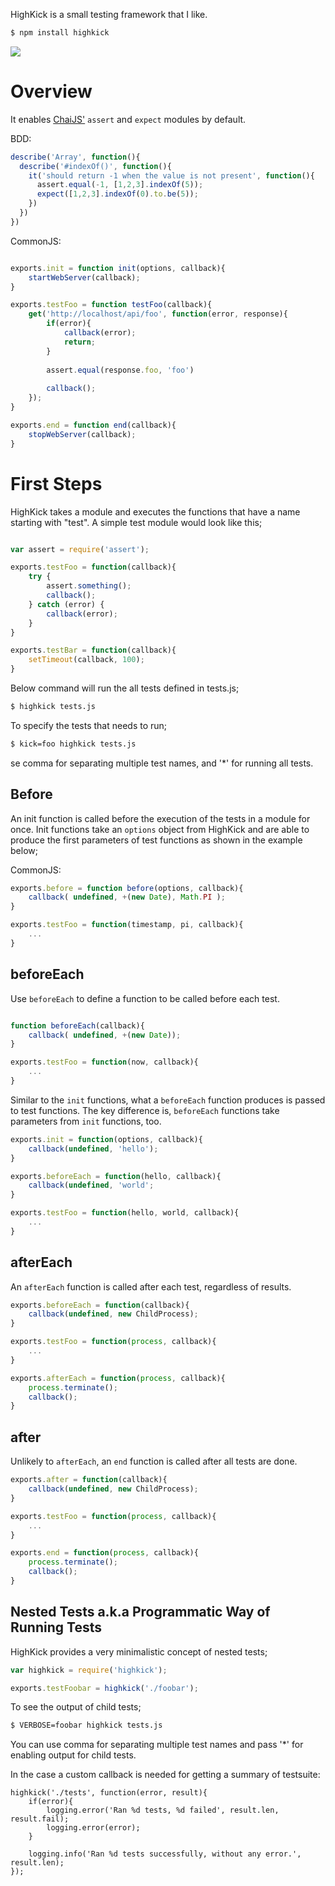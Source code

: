 HighKick is a small testing framework that I like.

```bash
$ npm install highkick
```

![](http://farm6.staticflickr.com/5302/5625088762_355af8f69a.jpg)

# Overview

It enables [ChaiJS'](http://chaijs.com/) `assert` and `expect` modules by default.

BDD: 
```js
describe('Array', function(){
  describe('#indexOf()', function(){
    it('should return -1 when the value is not present', function(){
      assert.equal(-1, [1,2,3].indexOf(5));
      expect([1,2,3].indexOf(0).to.be(5));
    })
  })
})
```

CommonJS:
```javascript

exports.init = function init(options, callback){
    startWebServer(callback);
}

exports.testFoo = function testFoo(callback){
    get('http://localhost/api/foo', function(error, response){
        if(error){
            callback(error);
            return;
        }
        
        assert.equal(response.foo, 'foo')
        
        callback();
    });
}

exports.end = function end(callback){
    stopWebServer(callback);
}

```

# First Steps

HighKick takes a module and executes the functions that have a name starting with "test". A simple test module would look like this;

```javascript

var assert = require('assert');

exports.testFoo = function(callback){
    try {
        assert.something();
        callback();
    } catch (error) {
        callback(error);
    }
}

exports.testBar = function(callback){
    setTimeout(callback, 100);
}

```

Below command will run the all tests defined in tests.js;

```bash
$ highkick tests.js
```

To specify the tests that needs to run;

```bash
$ kick=foo highkick tests.js
```

se comma for separating multiple test names, and '*' for running all tests.

## Before

An init function is called before the execution of the tests in a module for once. Init functions take an `options` object from HighKick and are able to
produce the first parameters of test functions as shown in the example below;

CommonJS: 
```javascript
exports.before = function before(options, callback){
    callback( undefined, +(new Date), Math.PI );
}

exports.testFoo = function(timestamp, pi, callback){
    ...
}
```

## beforeEach

Use `beforeEach` to define a function to be called before each test.

```javascript

function beforeEach(callback){
    callback( undefined, +(new Date));
}

exports.testFoo = function(now, callback){
    ...
}

```

Similar to the `init` functions, what a `beforeEach` function produces is passed to test functions. The key difference is, `beforeEach` functions take parameters from `init` functions, too.

```javascript
exports.init = function(options, callback){
    callback(undefined, 'hello');
}

exports.beforeEach = function(hello, callback){
    callback(undefined, 'world';
}

exports.testFoo = function(hello, world, callback){
    ...
}
```

## afterEach

An `afterEach` function is called after each test, regardless of results.

```javascript
exports.beforeEach = function(callback){
    callback(undefined, new ChildProcess);
}

exports.testFoo = function(process, callback){
    ...
}

exports.afterEach = function(process, callback){
    process.terminate();
    callback();
}
```

## after

Unlikely to `afterEach`, an `end` function is called after all tests are done.

```javascript
exports.after = function(callback){
    callback(undefined, new ChildProcess);
}

exports.testFoo = function(process, callback){
    ...
}

exports.end = function(process, callback){
    process.terminate();
    callback();
}
```

## Nested Tests a.k.a Programmatic Way of Running Tests

HighKick provides a very minimalistic concept of nested tests;

```javascript
var highkick = require('highkick');

exports.testFoobar = highkick('./foobar');
```

To see the output of child tests;

```bash
$ VERBOSE=foobar highkick tests.js
```

You can use comma for separating multiple test names and pass '*' for enabling output for child tests.

In the case a custom callback is needed for getting a summary of testsuite:

```
highkick('./tests', function(error, result){
    if(error){
        logging.error('Ran %d tests, %d failed', result.len, result.fail);
        logging.error(error);
    }

    logging.info('Ran %d tests successfully, without any error.', result.len);
});
```
